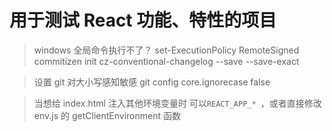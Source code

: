 # 用于测试 React 功能、特性的项目

> windows 全局命令执行不了？ set-ExecutionPolicy RemoteSigned
> commitizen init cz-conventional-changelog --save --save-exact

> 设置 git 对大小写感知敏感 git config core.ignorecase false

> 当想给 index.html 注入其他环境变量时 可以`REACT_APP_* `，或者直接修改 env.js 的 getClientEnvironment 函数
